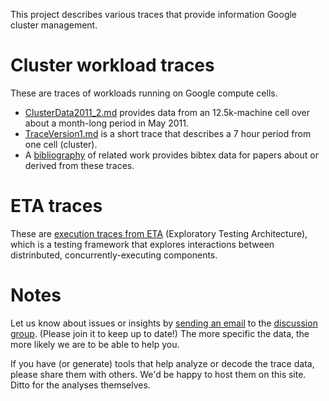 This project describes various traces that provide information Google cluster management.

# Cluster workload traces
These are traces of workloads running on Google compute cells.

  * [ClusterData2011\_2.md](ClusterData2011_2.md) provides data from an 12.5k-machine cell over about a month-long period in May 2011.
  * [TraceVersion1.md](TraceVersion1.md) is a short trace that describes a 7 hour period from one cell (cluster).
  * A [bibliography](bibliography.bib) of related work provides bibtex data for papers about or derived from these traces.

# ETA traces

These are [execution traces from ETA](ETAExplorationTraces.md) (Exploratory
Testing Architecture), which is a testing framework that explores interactions
between distrinbuted, concurrently-executing components.

# Notes ##

Let us know about issues or insights by
[sending an email](mailto:googleclusterdata-discuss@googlegroups.com) to the
[discussion group](http://groups.google.com/group/googleclusterdata-discuss). (Please
join it to keep up to date!)  The more specific the data, the more likely we are
to be able to help you.

If you have (or generate) tools that help analyze or decode the trace data,
please share them with others.  We'd be happy to host them on this site.  Ditto
for the analyses themselves.
